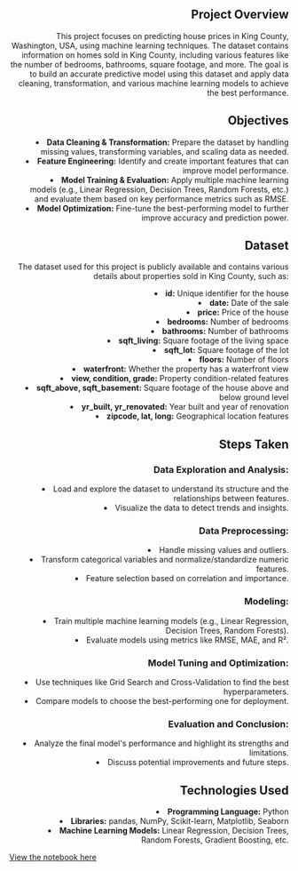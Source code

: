 <h2 style="text-align: right;">Project Overview</h2>
<p style="text-align: right;">
    This project focuses on predicting house prices in King County, Washington, USA, using machine learning techniques.
    The dataset contains information on homes sold in King County, including various features like the number of bedrooms,
    bathrooms, square footage, and more. The goal is to build an accurate predictive model using this dataset and apply 
    data cleaning, transformation, and various machine learning models to achieve the best performance.
</p>

<h2 style="text-align: right;">Objectives</h2>
<ul style="text-align: right; list-style-position: inside;">
    <li><strong>Data Cleaning & Transformation:</strong> Prepare the dataset by handling missing values, transforming variables, and scaling data as needed.</li>
    <li><strong>Feature Engineering:</strong> Identify and create important features that can improve model performance.</li>
    <li><strong>Model Training & Evaluation:</strong> Apply multiple machine learning models (e.g., Linear Regression, Decision Trees, Random Forests, etc.) and evaluate them based on key performance metrics such as RMSE.</li>
    <li><strong>Model Optimization:</strong> Fine-tune the best-performing model to further improve accuracy and prediction power.</li>
</ul>

<h2 style="text-align: right;">Dataset</h2>
<p style="text-align: right;">The dataset used for this project is publicly available and contains various details about properties sold in King County, such as:</p>
<ul style="text-align: right; list-style-position: inside;">
    <li><strong>id:</strong> Unique identifier for the house</li>
    <li><strong>date:</strong> Date of the sale</li>
    <li><strong>price:</strong> Price of the house</li>
    <li><strong>bedrooms:</strong> Number of bedrooms</li>
    <li><strong>bathrooms:</strong> Number of bathrooms</li>
    <li><strong>sqft_living:</strong> Square footage of the living space</li>
    <li><strong>sqft_lot:</strong> Square footage of the lot</li>
    <li><strong>floors:</strong> Number of floors</li>
    <li><strong>waterfront:</strong> Whether the property has a waterfront view</li>
    <li><strong>view, condition, grade:</strong> Property condition-related features</li>
    <li><strong>sqft_above, sqft_basement:</strong> Square footage of the house above and below ground level</li>
    <li><strong>yr_built, yr_renovated:</strong> Year built and year of renovation</li>
    <li><strong>zipcode, lat, long:</strong> Geographical location features</li>
</ul>

<h2 style="text-align: right;">Steps Taken</h2>

<h3 style="text-align: right;">Data Exploration and Analysis:</h3>
<ul style="text-align: right; list-style-position: inside;">
    <li>Load and explore the dataset to understand its structure and the relationships between features.</li>
    <li>Visualize the data to detect trends and insights.</li>
</ul>

<h3 style="text-align: right;">Data Preprocessing:</h3>
<ul style="text-align: right; list-style-position: inside;">
    <li>Handle missing values and outliers.</li>
    <li>Transform categorical variables and normalize/standardize numeric features.</li>
    <li>Feature selection based on correlation and importance.</li>
</ul>

<h3 style="text-align: right;">Modeling:</h3>
<ul style="text-align: right; list-style-position: inside;">
    <li>Train multiple machine learning models (e.g., Linear Regression, Decision Trees, Random Forests).</li>
    <li>Evaluate models using metrics like RMSE, MAE, and R².</li>
</ul>

<h3 style="text-align: right;">Model Tuning and Optimization:</h3>
<ul style="text-align: right; list-style-position: inside;">
    <li>Use techniques like Grid Search and Cross-Validation to find the best hyperparameters.</li>
    <li>Compare models to choose the best-performing one for deployment.</li>
</ul>

<h3 style="text-align: right;">Evaluation and Conclusion:</h3>
<ul style="text-align: right; list-style-position: inside;">
    <li>Analyze the final model's performance and highlight its strengths and limitations.</li>
    <li>Discuss potential improvements and future steps.</li>
</ul>

<h2 style="text-align: right;">Technologies Used</h2>
<ul style="text-align: right; list-style-position: inside;">
    <li><strong>Programming Language:</strong> Python</li>
    <li><strong>Libraries:</strong> pandas, NumPy, Scikit-learn, Matplotlib, Seaborn</li>
    <li><strong>Machine Learning Models:</strong> Linear Regression, Decision Trees, Random Forests, Gradient Boosting, etc.</li>
</ul>
<a href="https://github.com/ShamGit123/Repo-1/blob/main/predicting-house-price-in-king-county-usa.ipynb">View the notebook here</a>
